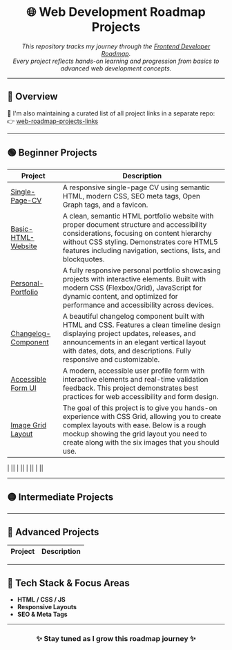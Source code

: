 <h1 align="center">🌐 Web Development Roadmap Projects</h1>

<p align="center">
  <i>This repository tracks my journey through the <a href="https://roadmap.sh/frontend" target="_blank">Frontend Developer Roadmap</a>.</i><br/>
  <i>Every project reflects hands-on learning and progression from basics to advanced web development concepts.</i>
</p>

---

## 📌 Overview

🔗 I'm also maintaining a curated list of all project links in a separate repo:  
👉 [web-roadmap-projects-links](https://github.com/YounesMoukhlij/web-roadmap-projects-links)

---

## 🟢 Beginner Projects

| Project | Description |
|--------|-------------|
| [Single-Page-CV](https://github.com/YounesMoukhlij/Single-Page-CV) | A responsive single-page CV using semantic HTML, modern CSS, SEO meta tags, Open Graph tags, and a favicon. |
| [Basic-HTML-Website](https://github.com/YounesMoukhlij/Basic-HTML-Website) | A clean, semantic HTML portfolio website with proper document structure and accessibility considerations, focusing on content hierarchy without CSS styling. Demonstrates core HTML5 features including navigation, sections, lists, and blockquotes. |
| [Personal-Portfolio](https://github.com/YounesMoukhlij/Personal-Portfolio) | A fully responsive personal portfolio showcasing projects with interactive elements. Built with modern CSS (Flexbox/Grid), JavaScript for dynamic content, and optimized for performance and accessibility across devices. |
| [Changelog-Component](https://github.com/YounesMoukhlij/Changelog-Component) | A beautiful  changelog component built with HTML and CSS. Features a clean timeline design displaying project updates, releases, and announcements in an elegant vertical layout with dates, dots, and descriptions. Fully responsive and customizable. |
|[Accessible Form UI](https://github.com/YounesMoukhlij/Accessible-Form-UI) | A modern, accessible user profile form with interactive elements and real-time validation feedback. This project demonstrates best practices for web accessibility and form design.|
| [Image Grid Layout](https://github.com/YounesMoukhlij/Image-Grid-Layout) | The goal of this project is to give you hands-on experience with CSS Grid, allowing you to create complex layouts with ease. Below is a rough mockup showing the grid layout you need to create along with the six images that you should use.|

| []() ||
| []() ||
| []() ||
| []() ||


---

## 🟡 Intermediate Projects


---

## 🔴 Advanced Projects

| Project | Description |
|--------|-------------|

---

## 🚀 Tech Stack & Focus Areas

- **HTML / CSS / JS**
- **Responsive Layouts**
- **SEO & Meta Tags**

---

<h3 align="center">✨ Stay tuned as I grow this roadmap journey ✨</h3>
